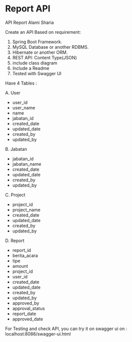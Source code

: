 # Report API
API Report Alami Sharia

Create an API Based on requirement:

   1. Spring Boot Framework.
   2. MySQL Database or another RDBMS.
   3. Hibernate or another ORM.
   4. REST API: Content Type(JSON)
   5. include class diagram
   6. Include a Readme
   7. Tested with Swagger UI

Have 4 Tables :

A. User
   - user_id
   - user_name
   - name
   - jabatan_id
   - created_date
   - updated_date
   - created_by
   - updated_by
   
B. Jabatan
   - jabatan_id
   - jabatan_name
   - created_date
   - updated_date
   - created_by
   - updated_by
   
C. Project
   - project_id
   - project_name
   - created_date
   - updated_date
   - created_by
   - updated_by
   
D. Report
   - report_id
   - berita_acara
   - tipe
   - amount
   - project_id
   - user_id
   - created_date
   - updated_date
   - created_by
   - updated_by
   - approved_by
   - approval_status
   - report_date
   - approved_date
   
   For Testing and check API, you can try it on swagger ui on : localhost:8086/swagger-ui.html
